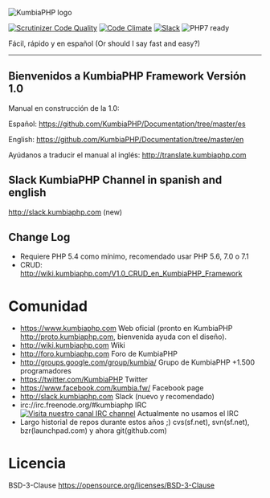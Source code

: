 ![KumbiaPHP logo](https://rawgit.com/kumbiaphp/kumbiaphp/master/default/public/img/kumbiaphp.svg)

[![Scrutinizer Code Quality](https://scrutinizer-ci.com/g/KumbiaPHP/KumbiaPHP/badges/quality-score.png)](https://scrutinizer-ci.com/g/KumbiaPHP/KumbiaPHP)
[![Code Climate](https://codeclimate.com/github/KumbiaPHP/KumbiaPHP/badges/gpa.svg)](https://codeclimate.com/github/KumbiaPHP/KumbiaPHP)
[![Slack](http://slack.kumbiaphp.com/badge.svg)](http://slack.kumbiaphp.com)
![PHP7 ready](https://rawgit.com/kumbiaphp/kumbiaphp/master/default/public/img/php7.svg)

Fácil, rápido y en español
(Or should I say fast and easy?)

---
## Bienvenidos a KumbiaPHP Framework  Versión 1.0

Manual en construcción de la 1.0:

Español: https://github.com/KumbiaPHP/Documentation/tree/master/es

English: https://github.com/KumbiaPHP/Documentation/tree/master/en

Ayúdanos a traducir el manual al inglés: http://translate.kumbiaphp.com

## Slack KumbiaPHP Channel in spanish and english
http://slack.kumbiaphp.com (new)

## Change Log
* Requiere PHP 5.4 como mínimo, recomendado usar PHP 5.6, 7.0 o 7.1
* CRUD: http://wiki.kumbiaphp.com/V1.0_CRUD_en_KumbiaPHP_Framework

Comunidad
===
* https://www.kumbiaphp.com  Web oficial  (pronto en KumbiaPHP http://proto.kumbiaphp.com, bienvenida ayuda con el diseño).
* http://wiki.kumbiaphp.com Wiki
* http://foro.kumbiaphp.com Foro de KumbiaPHP
* http://groups.google.com/group/kumbia/   Grupo de KumbiaPHP +1.500 programadores
* https://twitter.com/KumbiaPHP Twitter
* https://www.facebook.com/kumbia.fw/ Facebook page
* http://slack.kumbiaphp.com  Slack (nuevo y recomendado)
* irc://irc.freenode.org/#kumbiaphp  IRC [![Visita nuestro canal IRC channel](https://kiwiirc.com/buttons/irc.freenode.org/kumbiaphp.png)](https://kiwiirc.com/client/irc.freenode.org/?nick=invitado|?&theme=cli#kumbiaphp) Actualmente no usamos el IRC
* Largo historial de repos durante estos años ;)  cvs(sf.net), svn(sf.net), bzr(launchpad.com) y ahora git(github.com)

Licencia
===
BSD-3-Clause https://opensource.org/licenses/BSD-3-Clause
